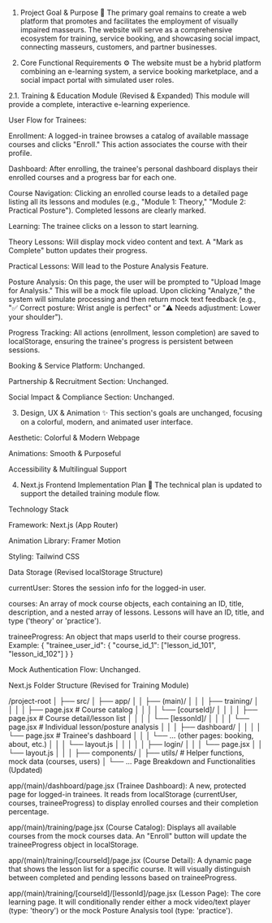 1. Project Goal & Purpose 🎯
   The primary goal remains to create a web platform that promotes and facilitates the employment of visually impaired masseurs. The website will serve as a comprehensive ecosystem for training, service booking, and showcasing social impact, connecting masseurs, customers, and partner businesses.

2. Core Functional Requirements ⚙️
   The website must be a hybrid platform combining an e-learning system, a service booking marketplace, and a social impact portal with simulated user roles.

2.1. Training & Education Module (Revised & Expanded)
This module will provide a complete, interactive e-learning experience.

User Flow for Trainees:

Enrollment: A logged-in trainee browses a catalog of available massage courses and clicks "Enroll." This action associates the course with their profile.

Dashboard: After enrolling, the trainee's personal dashboard displays their enrolled courses and a progress bar for each one.

Course Navigation: Clicking an enrolled course leads to a detailed page listing all its lessons and modules (e.g., "Module 1: Theory," "Module 2: Practical Posture"). Completed lessons are clearly marked.

Learning: The trainee clicks on a lesson to start learning.

Theory Lessons: Will display mock video content and text. A "Mark as Complete" button updates their progress.

Practical Lessons: Will lead to the Posture Analysis Feature.

Posture Analysis: On this page, the user will be prompted to "Upload Image for Analysis." This will be a mock file upload. Upon clicking "Analyze," the system will simulate processing and then return mock text feedback (e.g., "✅ Correct posture: Wrist angle is perfect" or "⚠️ Needs adjustment: Lower your shoulder").

Progress Tracking: All actions (enrollment, lesson completion) are saved to localStorage, ensuring the trainee's progress is persistent between sessions.

Booking & Service Platform: Unchanged.

Partnership & Recruitment Section: Unchanged.

Social Impact & Compliance Section: Unchanged.

3. Design, UX & Animation ✨
   This section's goals are unchanged, focusing on a colorful, modern, and animated user interface.

Aesthetic: Colorful & Modern Webpage

Animations: Smooth & Purposeful

Accessibility & Multilingual Support

4. Next.js Frontend Implementation Plan 🚀
   The technical plan is updated to support the detailed training module flow.

Technology Stack

Framework: Next.js (App Router)

Animation Library: Framer Motion

Styling: Tailwind CSS

Data Storage (Revised localStorage Structure)

currentUser: Stores the session info for the logged-in user.

courses: An array of mock course objects, each containing an ID, title, description, and a nested array of lessons. Lessons will have an ID, title, and type ('theory' or 'practice').

traineeProgress: An object that maps userId to their course progress. Example: { "trainee_user_id": { "course_id_1": ["lesson_id_101", "lesson_id_102"] } }

Mock Authentication Flow: Unchanged.

Next.js Folder Structure (Revised for Training Module)

/project-root
│
├── src/
│ ├── app/
│ │ ├── (main)/
│ │ │ ├── training/
│ │ │ │ ├── page.jsx # Course catalog
│ │ │ │ └── [courseId]/
│ │ │ │ ├── page.jsx # Course detail/lesson list
│ │ │ │ └── [lessonId]/
│ │ │ │ └── page.jsx # Individual lesson/posture analysis
│ │ │ ├── dashboard/
│ │ │ │ └── page.jsx # Trainee's dashboard
│ │ │ └── ... (other pages: booking, about, etc.)
│ │ │ └── layout.js
│ │ │
│ │ ├── login/
│ │ │ └── page.jsx
│ │ └── layout.js
│ │
│ ├── components/
│ ├── utils/ # Helper functions, mock data (courses, users)
│
└── ...
Page Breakdown and Functionalities (Updated)

app/(main)/dashboard/page.jsx (Trainee Dashboard): A new, protected page for logged-in trainees. It reads from localStorage (currentUser, courses, traineeProgress) to display enrolled courses and their completion percentage.

app/(main)/training/page.jsx (Course Catalog): Displays all available courses from the mock courses data. An "Enroll" button will update the traineeProgress object in localStorage.

app/(main)/training/[courseId]/page.jsx (Course Detail): A dynamic page that shows the lesson list for a specific course. It will visually distinguish between completed and pending lessons based on traineeProgress.

app/(main)/training/[courseId]/[lessonId]/page.jsx (Lesson Page): The core learning page. It will conditionally render either a mock video/text player (type: 'theory') or the mock Posture Analysis tool (type: 'practice').

